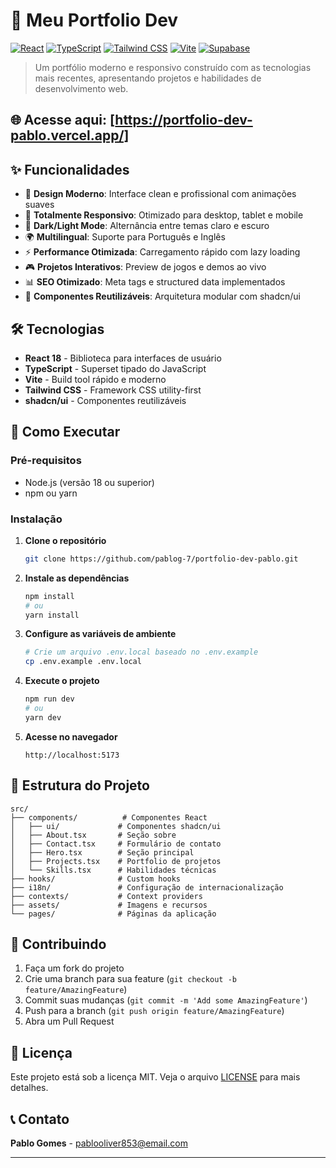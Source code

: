 # 🚀 Meu Portfolio Dev

[![React](https://img.shields.io/badge/React-20232A?style=for-the-badge&logo=react&logoColor=61DAFB)](https://reactjs.org/)
[![TypeScript](https://img.shields.io/badge/TypeScript-007ACC?style=for-the-badge&logo=typescript&logoColor=white)](https://www.typescriptlang.org/)
[![Tailwind CSS](https://img.shields.io/badge/Tailwind_CSS-38B2AC?style=for-the-badge&logo=tailwind-css&logoColor=white)](https://tailwindcss.com/)
[![Vite](https://img.shields.io/badge/Vite-B73BFE?style=for-the-badge&logo=vite&logoColor=FFD62E)](https://vitejs.dev/)
[![Supabase](https://img.shields.io/badge/Supabase-181818?style=for-the-badge&logo=supabase&logoColor=white)](https://supabase.io/)

> Um portfólio moderno e responsivo construído com as tecnologias mais recentes, apresentando projetos e habilidades de desenvolvimento web.

## 🌐 Acesse aqui: [https://portfolio-dev-pablo.vercel.app/]

## ✨ Funcionalidades

- 🎨 **Design Moderno**: Interface clean e profissional com animações suaves
- 📱 **Totalmente Responsivo**: Otimizado para desktop, tablet e mobile
- 🌙 **Dark/Light Mode**: Alternância entre temas claro e escuro
- 🌍 **Multilingual**: Suporte para Português e Inglês
- ⚡ **Performance Otimizada**: Carregamento rápido com lazy loading
- 🎮 **Projetos Interativos**: Preview de jogos e demos ao vivo
- 📊 **SEO Otimizado**: Meta tags e structured data implementados
- 🔧 **Componentes Reutilizáveis**: Arquitetura modular com shadcn/ui

## 🛠️ Tecnologias

- **React 18** - Biblioteca para interfaces de usuário
- **TypeScript** - Superset tipado do JavaScript
- **Vite** - Build tool rápido e moderno
- **Tailwind CSS** - Framework CSS utility-first
- **shadcn/ui** - Componentes reutilizáveis

## 🚀 Como Executar

### Pré-requisitos
- Node.js (versão 18 ou superior)
- npm ou yarn

### Instalação

1. **Clone o repositório**
   ```bash
   git clone https://github.com/pablog-7/portfolio-dev-pablo.git
   ```

2. **Instale as dependências**
   ```bash
   npm install
   # ou
   yarn install
   ```

3. **Configure as variáveis de ambiente**
   ```bash
   # Crie um arquivo .env.local baseado no .env.example
   cp .env.example .env.local
   ```

4. **Execute o projeto**
   ```bash
   npm run dev
   # ou
   yarn dev
   ```

5. **Acesse no navegador**
   ```
   http://localhost:5173
   ```

## 📁 Estrutura do Projeto

```
src/
├── components/          # Componentes React
│   ├── ui/             # Componentes shadcn/ui
│   ├── About.tsx       # Seção sobre
│   ├── Contact.tsx     # Formulário de contato
│   ├── Hero.tsx        # Seção principal
│   ├── Projects.tsx    # Portfolio de projetos
│   └── Skills.tsx      # Habilidades técnicas
├── hooks/              # Custom hooks
├── i18n/               # Configuração de internacionalização
├── contexts/           # Context providers
├── assets/             # Imagens e recursos
└── pages/              # Páginas da aplicação
```

## 🤝 Contribuindo

1. Faça um fork do projeto
2. Crie uma branch para sua feature (`git checkout -b feature/AmazingFeature`)
3. Commit suas mudanças (`git commit -m 'Add some AmazingFeature'`)
4. Push para a branch (`git push origin feature/AmazingFeature`)
5. Abra um Pull Request

## 📄 Licença

Este projeto está sob a licença MIT. Veja o arquivo [LICENSE](LICENSE) para mais detalhes.

## 📞 Contato

**Pablo Gomes** - pablooliver853@email.com

---
